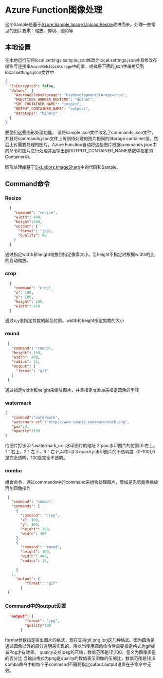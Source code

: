 # Azure Function图像处理

这个Sample是基于[Azure  Sample Image Upload Resize](https://github.com/Azure-Samples/function-image-upload-resize)改进而来。处理一些常见的图片要求：缩放、剪切、圆角等

## 本地设置

在本地运行前将local.settings.sample.json修改为local.settings.json并且修改存储账号连接串`AzureWebJobsStorage`中的值，或者将下面的json字串拷贝到local.settings.json文件中.

```json
{
  "IsEncrypted": false,
  "Values": {
    "AzureWebJobsStorage": "UseDevelopmentStorage=true",
    "FUNCTIONS_WORKER_RUNTIME": "dotnet",
    "SRC_CONTAINER_NAME": "images",
    "OUTPUT_CONTAINER_NAME": "outputs",   
    "datatype": "binary"
  }
}
```

要使用这些图形处理功能，
请将sample.json文件改名了commands.json文件，并且将commands.json文件上传到待处理的图片相同的Storage container里。然后上传需要处理的图片。Azure Function自动将这些图片根据commands.json中的命令将图片进行处理并且输出到OUTPUT_CONTAINER_NAME参数中指定的Container中。

图形处理库基于[SixLabors.ImageSharp](https://github.com/SixLabors/ImageSharp)中的代码和Sample。
## Command命令
### Resize
```json
  {
    "command": "resize",
    "width": 400,
	"height":200,
    "output": {
      "format": "jpg",
      "quality": 90
    }
  }
```
通过指定width和height缩放到指定像素大小。当height不指定时根据width的比例自动缩放。
### crop
```json
  {
    "command": "crop",
    "x": 100,
    "y": 100,
    "height": 100,
    "width": 400
  }
 ```
 通过x,y值指定剪裁的起始位置。width和height指定剪裁的大小
 ### round
 ```json
  {
    "command": "round",
    "height": 100,
    "width": 400,
    "radius": 15,
    "output": {
      "format": "gif"
    }
  }
 ```
 通过指定width和height来缩放图片，并且指定radius来指定圆角的半径
 
 ### watermark
 ```json
 {
	"command":"watermark",
	"watermark_url":"http://www.sample.com/watermark.png",
	"pos":0,
	"opacity":100
}
 ```
 给图片打水印
 1.watermark_url :水印图片的地址
 2.pos:水印图片的位置(0:左上，1：右上，2：左下，3：右下,4:中间)
 3.opacity:水印图片的不透明度（0-100),0是完全透明，100是完全不透明。
 ### combo
 组合命令，通过commands中的command来组合处理图片，譬如是先剪裁再缩放再加圆角操作
 ```json
  {
    "command": "combo",
    "commands": [
      {
        "command": "crop",
        "x": 100,
        "y": 100,
        "height": 100,
        "width": 400
      },
      {
        "command": "round",
        "height": 100,
        "width": 400,
        "radius": 15,
      
      }
    ],
	  "output": {
          "format": "gif"
        }
  }
 ```
 ### Command中的output设置
 ```json
   "output": {
          "format": "jpg",
		  "quality":90
        }
```
format参数指定输出图片的格式，现在支持gif,png,jpg这几种格式。因为圆角是通过圆角以外的部分透明来实现的，所以当使用圆角命令后需要指定格式为gif或者Png才有效果。
quality支持jpeg的压缩，数值范围是1到100，意义为图像质量的百分比
当输出格式为png是quality的数值表示图像的压缩比，数值范围是1到6
combo命令中的每个子command不需要指定output.output设置在子命令中无效。
